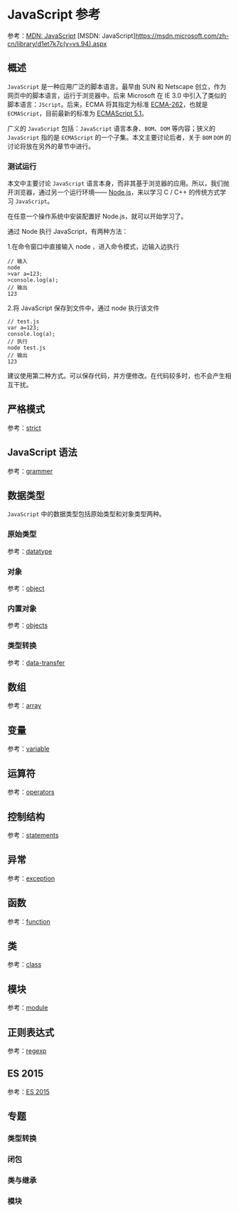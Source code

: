 JavaScript 参考
====

参考：[MDN: JavaScript](https://developer.mozilla.org/en-US/docs/Web/JavaScript)
[MSDN: JavaScript]<https://msdn.microsoft.com/zh-cn/library/d1et7k7c(v=vs.94).aspx>

概述
----

`JavaScript` 是一种应用广泛的脚本语言。最早由 SUN 和 Netscape 创立，作为网页中的脚本语言，运行于浏览器中。后来 Microsoft 在 IE 3.0 中引入了类似的脚本语言：`JScript`。后来，ECMA 将其指定为标准 [ECMA-262](https://en.wikipedia.org/wiki/ECMAScript "Wiki: ECMAScript")，也就是 `ECMAScript`，目前最新的标准为 [ECMAScript 5.1](http://www.ecma-international.org/publications/standards/Ecma-262.htm "ECMAScript 5.1")。

广义的 `JavaScript` 包括：`JavaScript` 语言本身、`BOM`、`DOM` 等内容；狭义的 `JavaScript` 指的是 `ECMAScript` 的一个子集。本文主要讨论后者，关于 `BOM` `DOM` 的讨论将放在另外的章节中进行。

### 测试运行

本文中主要讨论 `JavaScript` 语言本身，而非其基于浏览器的应用。所以，我们抛开浏览器，通过另一个运行环境—— [Node.js](https://nodejs.org/ "Node.js")，来以学习 C / C++ 的传统方式学习 `JavaScript`。

在任意一个操作系统中安装配置好 Node.js，就可以开始学习了。

通过 Node 执行 JavaScript，有两种方法：

1.在命令窗口中直接输入 node ，进入命令模式，边输入边执行

```
// 输入
node
>var a=123;
>console.log(a);
// 输出
123
```

2.将 JavaScript 保存到文件中，通过 node 执行该文件

```
// test.js
var a=123;
console.log(a);
// 执行
node test.js
// 输出
123
```

建议使用第二种方式。可以保存代码，并方便修改。在代码较多时，也不会产生相互干扰。

严格模式
----

参考：[strict](./strict.md)

JavaScript 语法
----

参考：[grammer](./grammer.md)

数据类型
----

`JavaScript` 中的数据类型包括原始类型和对象类型两种。

### 原始类型

参考：[datatype](./datatype.md)

### 对象

参考：[object](./object.md)

### 内置对象

参考：[objects](./objects.md)

### 类型转换

参考：[data-transfer](./data-transfer.md)

数组
----

参考：[array](./array.md)

变量
----

参考：[variable](./variable.md)

运算符
----

参考：[operators](./operators.md)

控制结构
----

参考：[statements](./statements.md)

异常
----

参考：[exception](./exception.md)

函数
----

参考：[function](./function.md)

类
----

参考：[class](./class.md)

模块
----

参考：[module](./module.md)

正则表达式
----

参考：[regexp](./regexp.md)

ES 2015
----

参考：[ES 2015](es-2015.md)

专题
----

### 类型转换

### 闭包

### 类与继承

### 模块
